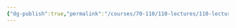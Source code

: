 ```yaml
---
{"dg-publish":true,"permalink":"/courses/70-110/110-lectures/110-lecture-10/","dgHomeLink":true,"dgPassFrontmatter":false,"dgShowBacklinks":true,"dgShowLocalGraph":true,"dgShowInlineTitle":false}
---
```

